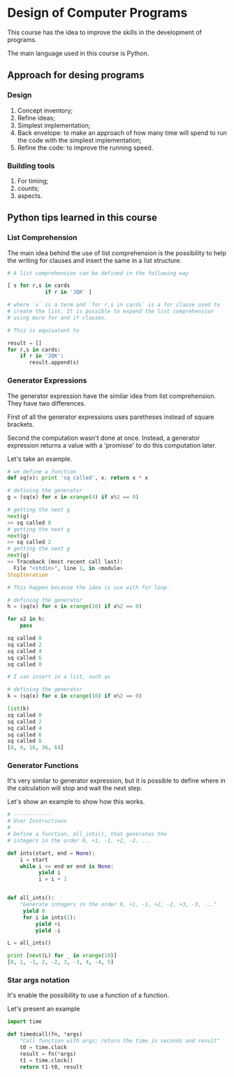 # Design of Computer Programs

This course has the idea to improve the skills in the development of programs.

The main language used in this course is Python.

## Approach for desing programs

### Design 
1. Concept inventory;
2. Refine ideas;
3. Simplest implementation;
4. Back envelope: to make an approach of how many time will spend to run the
code with the simplest implementation;
5. Refine the code: to improve the running speed.

### Building tools
1. For timing;
2. counts;
3. aspects.


## Python tips learned in this course

### List Comprehension

The main idea behind the use of list comprehension is the possibility
to help the writing for clauses and insert the same in a list structure.

```python
# A list comprehension can be defined in the following way

[ s for r,s in cards
    	    if r in 'JQK' ]

# where `s` is a term and `for r,s in cards` is a for clause used to
# create the list. It is possible to expand the list comprehension
# using more for and if clauses.

# This is equivalent to

result = []
for r,s in cards:
    if r in 'JQK':
       result.append(s)

```

### Generator Expressions

The generator expression have the similar idea from list
comprehension. They have two differences.

First of all the generator expressions uses paretheses instead of
square brackets.

Second the computation wasn't done at once. Instead, a generator
expression returns a value with a 'promisse' to do this computation
later.

Let's take an example.

```python
# we define a function
def sq(x): print 'sq called', x; return x * x

# defining the generator
g = (sq(x) for x in xrange(4) if x%2 == 0)

# getting the next g
next(g)
>> sq called 0
# getting the next g
next(g)
>> sq called 2
# getting the next g
next(g)
>> Traceback (most recent call last):
  File "<stdin>", line 1, in <module>
StopIteration

# This happen because the idea is use with for loop.

# defining the generator
h = (sq(x) for x in xrange(10) if x%2 == 0)

for x2 in h:
    pass

sq called 0
sq called 2
sq called 4
sq called 6
sq called 8

# I can insert in a list, such as

# defining the generator
k = (sq(x) for x in xrange(10) if x%2 == 0)

list(k)
sq called 0
sq called 2
sq called 4
sq called 6
sq called 8
[0, 4, 16, 36, 64]
```

### Generator Functions

It's very similar to generator expression, but it is possible to
define where in the calculation will stop and wait the next step.

Let's show an example to show how this works.

```python
# ------------
# User Instructions
#
# Define a function, all_ints(), that generates the
# integers in the order 0, +1, -1, +2, -2, ...

def ints(start, end = None):
    i = start
    while i <= end or end is None:
          yield i
          i = i + 1


def all_ints():
    "Generate integers in the order 0, +1, -1, +2, -2, +3, -3, ..."
     yield 0
     for i in ints(1):
     	 yield +i
         yield -i

L = all_ints()

print [next(L) for _ in xrange(10)]
[0, 1, -1, 2, -2, 3, -3, 4, -4, 5]
```

### Star args notation

It's enable the possibility to use a function of a function.

Let's present an example
```python
import time

def timedcall(fn, *args)
    "Call function with args; return the time in seconds and result"
    t0 = time.clock
    result = fn(*args)
    t1 = time.clock()
    return t1-t0, result
```
